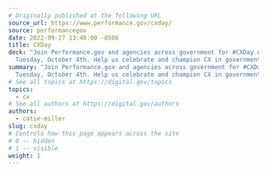 ```yaml
---
# Originally published at the following URL
source_url: https://www.performance.gov/cxday/
source: performancegov
date: 2022-09-27 13:40:00 -0500
title: CXDay
deck: "Join Performance.gov and agencies across government for #CXDay on
  Tuesday, October 4th. Help us celebrate and champion CX in government."
summary: "Join Performance.gov and agencies across government for #CXDay on
  Tuesday, October 4th. Help us celebrate and champion CX in government."
# See all topics at https://digital.gov/topics
topics:
  - cx
# See all authors at https://digital.gov/authors
authors:
  - catie-miller
slug: cxday
# Controls how this page appears across the site
# 0 -- hidden
# 1 -- visible
weight: 1
---
```

